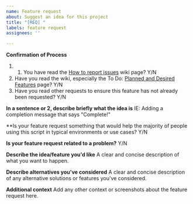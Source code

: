 ```yaml
---
name: Feature request
about: Suggest an idea for this project
title: "[REQ] "
labels: feature request
assignees: ''

---
```


**Confirmation of Process**
1. 1. You have read the [How to report issues](https://github.com/Zer0CoolX/guacamole-install-rhel/wiki/How-to-Report-Issues-(Bugs,-Feature-Request-and-Help)) wiki page? Y/N
2. Have you read the wiki, especially the To Do: [Planned and Desired Features](https://github.com/Zer0CoolX/guacamole-install-rhel/wiki/To-Do:-Planned-and-Desired-Features) page? Y/N
3. Have you read other requests to ensure this feature has not already been requested? Y/N

**In a sentence or 2, describe briefly what the idea is**
IE: Adding a completion message that says "Complete!"

**Is your feature request something that would help the majority of people using this script in typical environments or use cases?
Y/N

**Is your feature request related to a problem?**
Y/N

**Describe the idea/feature you'd like**
A clear and concise description of what you want to happen.

**Describe alternatives you've considered**
A clear and concise description of any alternative solutions or features you've considered.

**Additional context**
Add any other context or screenshots about the feature request here.
